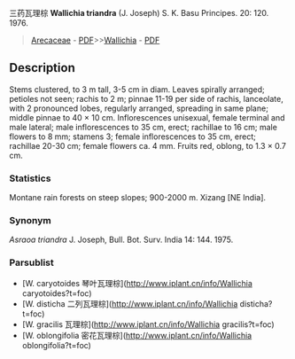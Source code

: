 三药瓦理棕 **Wallichia triandra** (J. Joseph) S. K. Basu Principes. 20: 120. 1976.

> [Arecaceae](http://www.iplant.cn/info/Arecaceae?t=foc) - [PDF](http://www.iplant.cn/foc/pdf/Arecaceae.pdf)>>[Wallichia](http://www.iplant.cn/info/Wallichia?t=foc) - [PDF](http://www.iplant.cn/foc/pdf/Wallichia.pdf)

## Description

Stems clustered, to 3 m tall, 3-5 cm in diam. Leaves spirally arranged; petioles not seen; rachis to 2 m; pinnae 11-19 per side of rachis, lanceolate, with 2 pronounced lobes, regularly arranged, spreading in same plane; middle pinnae to 40 × 10 cm. Inflorescences unisexual, female terminal and male lateral; male inflorescences to 35 cm, erect; rachillae to 16 cm; male flowers to 8 mm; stamens 3; female inflorescences to 35 cm, erect; rachillae 20-30 cm; female flowers ca. 4 mm. Fruits red, oblong, to 1.3 × 0.7 cm.

### Statistics
Montane rain forests on steep slopes; 900-2000 m. Xizang [NE India].

### Synonym
*Asraoa triandra* J. Joseph, Bull. Bot. Surv. India 14: 144. 1975.

### Parsublist

* [W.  caryotoides  琴叶瓦理棕](http://www.iplant.cn/info/Wallichia caryotoides?t=foc)
* [W.  disticha  二列瓦理棕](http://www.iplant.cn/info/Wallichia disticha?t=foc)
* [W.  gracilis  瓦理棕](http://www.iplant.cn/info/Wallichia gracilis?t=foc)
* [W.  oblongifolia  密花瓦理棕](http://www.iplant.cn/info/Wallichia oblongifolia?t=foc)
